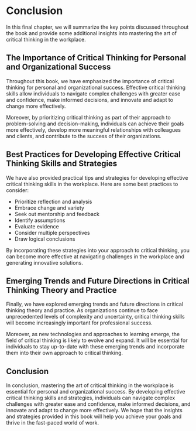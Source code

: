 # Conclusion

In this final chapter, we will summarize the key points discussed throughout the book and provide some additional insights into mastering the art of critical thinking in the workplace.

The Importance of Critical Thinking for Personal and Organizational Success
---------------------------------------------------------------------------

Throughout this book, we have emphasized the importance of critical thinking for personal and organizational success. Effective critical thinking skills allow individuals to navigate complex challenges with greater ease and confidence, make informed decisions, and innovate and adapt to change more effectively.

Moreover, by prioritizing critical thinking as part of their approach to problem-solving and decision-making, individuals can achieve their goals more effectively, develop more meaningful relationships with colleagues and clients, and contribute to the success of their organizations.

Best Practices for Developing Effective Critical Thinking Skills and Strategies
-------------------------------------------------------------------------------

We have also provided practical tips and strategies for developing effective critical thinking skills in the workplace. Here are some best practices to consider:

* Prioritize reflection and analysis
* Embrace change and variety
* Seek out mentorship and feedback
* Identify assumptions
* Evaluate evidence
* Consider multiple perspectives
* Draw logical conclusions

By incorporating these strategies into your approach to critical thinking, you can become more effective at navigating challenges in the workplace and generating innovative solutions.

Emerging Trends and Future Directions in Critical Thinking Theory and Practice
------------------------------------------------------------------------------

Finally, we have explored emerging trends and future directions in critical thinking theory and practice. As organizations continue to face unprecedented levels of complexity and uncertainty, critical thinking skills will become increasingly important for professional success.

Moreover, as new technologies and approaches to learning emerge, the field of critical thinking is likely to evolve and expand. It will be essential for individuals to stay up-to-date with these emerging trends and incorporate them into their own approach to critical thinking.

Conclusion
----------

In conclusion, mastering the art of critical thinking in the workplace is essential for personal and organizational success. By developing effective critical thinking skills and strategies, individuals can navigate complex challenges with greater ease and confidence, make informed decisions, and innovate and adapt to change more effectively. We hope that the insights and strategies provided in this book will help you achieve your goals and thrive in the fast-paced world of work.